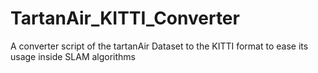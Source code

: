 # TartanAir_KITTI_Converter
A converter script of the tartanAir Dataset to the KITTI format to ease its usage inside SLAM algorithms

